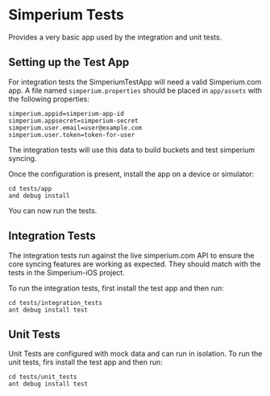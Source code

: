 # Simperium Tests

Provides a very basic app used by the integration and unit tests.

## Setting up the Test App

For integration tests the SimperiumTestApp will need a valid Simperium.com app. A file named `simperium.properties` should be placed in `app/assets` with the following properties:

    simperium.appid=simperium-app-id
    simperium.appsecret=simperium-secret
    simperium.user.email=user@example.com
    simperium.user.token=token-for-user

The integration tests will use this data to build buckets and test simperium syncing.

Once the configuration is present, install the app on a device or simulator:

    cd tests/app
    and debug install

You can now run the tests.


## Integration Tests

The integration tests run against the live simperium.com API to ensure the core syncing features are working as expected. They should match with the tests in the Simperium-iOS project.

To run the integration tests, first install the test app and then run:

    cd tests/integration_tests
    ant debug install test

## Unit Tests

Unit Tests are configured with mock data and can run in isolation. To run the unit tests, firs install the test app and then run:

    cd tests/unit_tests
    ant debug install test

